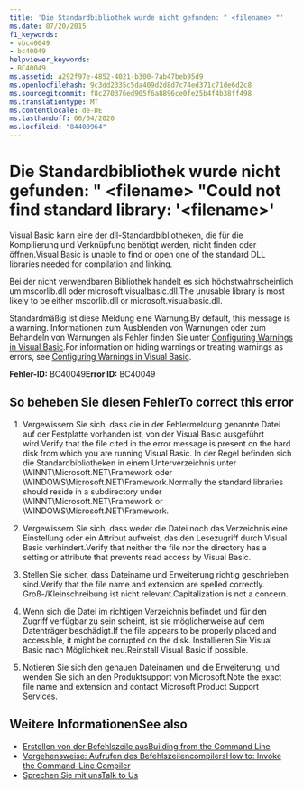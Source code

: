 ```yaml
---
title: 'Die Standardbibliothek wurde nicht gefunden: " <filename> "'
ms.date: 07/20/2015
f1_keywords:
- vbc40049
- bc40049
helpviewer_keywords:
- BC40049
ms.assetid: a292f97e-4852-4021-b300-7ab47beb95d9
ms.openlocfilehash: 9c3dd2335c5da409d2d8d7c74ed371c71de6d2c8
ms.sourcegitcommit: f8c270376ed905f6a8896ce0fe25b4f4b38ff498
ms.translationtype: MT
ms.contentlocale: de-DE
ms.lasthandoff: 06/04/2020
ms.locfileid: "84400964"
---
```

# <a name="could-not-find-standard-library-filename"></a><span data-ttu-id="51355-102">Die Standardbibliothek wurde nicht gefunden: " \<filename> "</span><span class="sxs-lookup"><span data-stu-id="51355-102">Could not find standard library: '\<filename>'</span></span>
<span data-ttu-id="51355-103">Visual Basic kann eine der dll-Standardbibliotheken, die für die Kompilierung und Verknüpfung benötigt werden, nicht finden oder öffnen.</span><span class="sxs-lookup"><span data-stu-id="51355-103">Visual Basic is unable to find or open one of the standard DLL libraries needed for compilation and linking.</span></span>  
  
 <span data-ttu-id="51355-104">Bei der nicht verwendbaren Bibliothek handelt es sich höchstwahrscheinlich um mscorlib.dll oder microsoft.visualbasic.dll.</span><span class="sxs-lookup"><span data-stu-id="51355-104">The unusable library is most likely to be either mscorlib.dll or microsoft.visualbasic.dll.</span></span>  
  
 <span data-ttu-id="51355-105">Standardmäßig ist diese Meldung eine Warnung.</span><span class="sxs-lookup"><span data-stu-id="51355-105">By default, this message is a warning.</span></span> <span data-ttu-id="51355-106">Informationen zum Ausblenden von Warnungen oder zum Behandeln von Warnungen als Fehler finden Sie unter [Configuring Warnings in Visual Basic](/visualstudio/ide/configuring-warnings-in-visual-basic).</span><span class="sxs-lookup"><span data-stu-id="51355-106">For information on hiding warnings or treating warnings as errors, see [Configuring Warnings in Visual Basic](/visualstudio/ide/configuring-warnings-in-visual-basic).</span></span>  
  
 <span data-ttu-id="51355-107">**Fehler-ID:** BC40049</span><span class="sxs-lookup"><span data-stu-id="51355-107">**Error ID:** BC40049</span></span>  
  
## <a name="to-correct-this-error"></a><span data-ttu-id="51355-108">So beheben Sie diesen Fehler</span><span class="sxs-lookup"><span data-stu-id="51355-108">To correct this error</span></span>  
  
1. <span data-ttu-id="51355-109">Vergewissern Sie sich, dass die in der Fehlermeldung genannte Datei auf der Festplatte vorhanden ist, von der Visual Basic ausgeführt wird.</span><span class="sxs-lookup"><span data-stu-id="51355-109">Verify that the file cited in the error message is present on the hard disk from which you are running Visual Basic.</span></span> <span data-ttu-id="51355-110">In der Regel befinden sich die Standardbibliotheken in einem Unterverzeichnis unter \WINNT\Microsoft.NET\Framework oder \WINDOWS\Microsoft.NET\Framework.</span><span class="sxs-lookup"><span data-stu-id="51355-110">Normally the standard libraries should reside in a subdirectory under \WINNT\Microsoft.NET\Framework or \WINDOWS\Microsoft.NET\Framework.</span></span>  
  
2. <span data-ttu-id="51355-111">Vergewissern Sie sich, dass weder die Datei noch das Verzeichnis eine Einstellung oder ein Attribut aufweist, das den Lesezugriff durch Visual Basic verhindert.</span><span class="sxs-lookup"><span data-stu-id="51355-111">Verify that neither the file nor the directory has a setting or attribute that prevents read access by Visual Basic.</span></span>  
  
3. <span data-ttu-id="51355-112">Stellen Sie sicher, dass Dateiname und Erweiterung richtig geschrieben sind.</span><span class="sxs-lookup"><span data-stu-id="51355-112">Verify that the file name and extension are spelled correctly.</span></span> <span data-ttu-id="51355-113">Groß-/Kleinschreibung ist nicht relevant.</span><span class="sxs-lookup"><span data-stu-id="51355-113">Capitalization is not a concern.</span></span>  
  
4. <span data-ttu-id="51355-114">Wenn sich die Datei im richtigen Verzeichnis befindet und für den Zugriff verfügbar zu sein scheint, ist sie möglicherweise auf dem Datenträger beschädigt.</span><span class="sxs-lookup"><span data-stu-id="51355-114">If the file appears to be properly placed and accessible, it might be corrupted on the disk.</span></span> <span data-ttu-id="51355-115">Installieren Sie Visual Basic nach Möglichkeit neu.</span><span class="sxs-lookup"><span data-stu-id="51355-115">Reinstall Visual Basic if possible.</span></span>  
  
5. <span data-ttu-id="51355-116">Notieren Sie sich den genauen Dateinamen und die Erweiterung, und wenden Sie sich an den Produktsupport von Microsoft.</span><span class="sxs-lookup"><span data-stu-id="51355-116">Note the exact file name and extension and contact Microsoft Product Support Services.</span></span>  
  
## <a name="see-also"></a><span data-ttu-id="51355-117">Weitere Informationen</span><span class="sxs-lookup"><span data-stu-id="51355-117">See also</span></span>

- [<span data-ttu-id="51355-118">Erstellen von der Befehlszeile aus</span><span class="sxs-lookup"><span data-stu-id="51355-118">Building from the Command Line</span></span>](../reference/command-line-compiler/building-from-the-command-line.md)
- [<span data-ttu-id="51355-119">Vorgehensweise: Aufrufen des Befehlszeilencompilers</span><span class="sxs-lookup"><span data-stu-id="51355-119">How to: Invoke the Command-Line Compiler</span></span>](../reference/command-line-compiler/how-to-invoke-the-command-line-compiler.md)
- [<span data-ttu-id="51355-120">Sprechen Sie mit uns</span><span class="sxs-lookup"><span data-stu-id="51355-120">Talk to Us</span></span>](/visualstudio/ide/feedback-options)
